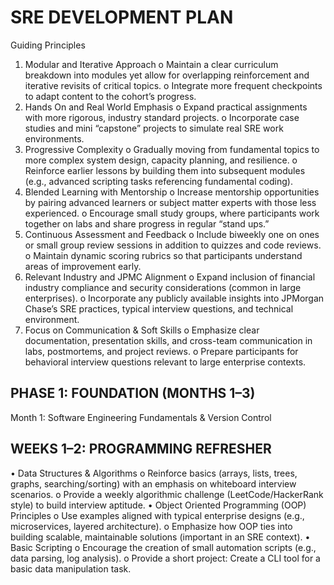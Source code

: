 # SRE DEVELOPMENT PLAN

Guiding Principles
1.	Modular and Iterative Approach
  o	Maintain a clear curriculum breakdown into modules yet allow for overlapping reinforcement and iterative revisits of critical topics.
  o	Integrate more frequent checkpoints to adapt content to the cohort’s progress.
2.	Hands On and Real World Emphasis
  o	Expand practical assignments with more rigorous, industry standard projects.
  o	Incorporate case studies and mini “capstone” projects to simulate real SRE work environments.
3.	Progressive Complexity
  o	Gradually moving from fundamental topics to more complex system design, capacity planning, and resilience.
  o	Reinforce earlier lessons by building them into subsequent modules (e.g., advanced scripting tasks referencing fundamental coding).
4.	Blended Learning with Mentorship
  o	Increase mentorship opportunities by pairing advanced learners or subject matter experts with those less experienced.
  o	Encourage small study groups, where participants work together on labs and share progress in regular “stand ups.”
5.	Continuous Assessment and Feedback
  o	Include biweekly one on ones or small group review sessions in addition to quizzes and code reviews.
  o	Maintain dynamic scoring rubrics so that participants understand areas of improvement early.
6.	Relevant Industry and JPMC Alignment
  o	Expand inclusion of financial industry compliance and security considerations (common in large enterprises).
  o	Incorporate any publicly available insights into JPMorgan Chase’s SRE practices, typical interview questions, and technical environment.
7.	Focus on Communication & Soft Skills
  o	Emphasize clear documentation, presentation skills, and cross-team communication in labs, postmortems, and project reviews.
  o	Prepare participants for behavioral interview questions relevant to large enterprise contexts.

## PHASE 1: FOUNDATION (MONTHS 1–3)
Month 1: Software Engineering Fundamentals & Version Control

## WEEKS 1–2: PROGRAMMING REFRESHER

•	Data Structures & Algorithms
  o	Reinforce basics (arrays, lists, trees, graphs, searching/sorting) with an emphasis on whiteboard interview scenarios.
  o	Provide a weekly algorithmic challenge (LeetCode/HackerRank style) to build interview aptitude.
•	Object Oriented Programming (OOP) Principles
  o	Use examples aligned with typical enterprise designs (e.g., microservices, layered architecture).
  o	Emphasize how OOP ties into building scalable, maintainable solutions (important in an SRE context).
•	Basic Scripting
  o	Encourage the creation of small automation scripts (e.g., data parsing, log analysis).
  o	Provide a short project: Create a CLI tool for a basic data manipulation task.
